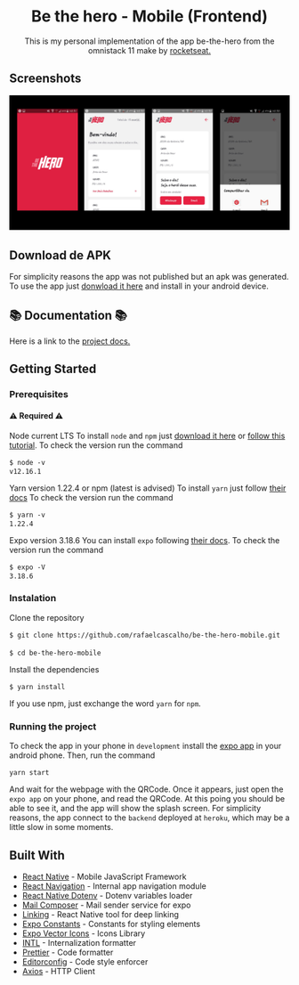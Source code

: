 <h1 align="center"> Be the hero - Mobile (Frontend) </h1>

<p align="center"> This is my personal implementation of the app be-the-hero from the omnistack 11
make by  <a href="https://rocketseat.com.br/"> rocketseat. </a></p>

## Screenshots

![Preview-screenshots](https://github.com/rafaelcascalho/be-the-hero-mobile/blob/master/screenshots.png)

## Download de APK

For simplicity reasons the app was not published but an apk was generated.
To use the app just [donwload it here](https://drive.google.com/file/d/1et2b5Eze7JKkvaUJ-8KduFQKKHDMF9i3/view?usp=sharing) and install in your android device.

## :books: Documentation :books:

Here is a link to the [project docs.](https://trello.com/b/UWFHM6CK/omnistack11-be-the-hero)

## Getting Started

### Prerequisites

#### :warning: Required :warning:

Node current LTS
To install `node` and `npm` just [download it here]() or [follow this tutorial](https://docs.npmjs.com/downloading-and-installing-node-js-and-npm).
To check the version run the command

```
$ node -v
v12.16.1
```

Yarn version 1.22.4 or npm (latest is advised)
To install `yarn` just follow [their docs](https://classic.yarnpkg.com/en/docs/install/#debian-stable)
To check the version run the command

```
$ yarn -v
1.22.4
```

Expo version 3.18.6
You can install `expo` following [their docs](https://docs.expo.io/get-started/installation/).
To check the version run the command

```
$ expo -V
3.18.6
```

### Instalation

Clone the repository

```
$ git clone https://github.com/rafaelcascalho/be-the-hero-mobile.git

$ cd be-the-hero-mobile
```

Install the dependencies

```
$ yarn install
```

If you use npm, just exchange the word `yarn` for `npm`.

### Running the project

To check the app in your phone in `development` install the [expo app](https://play.google.com/store/apps/details?id=host.exp.exponent&hl=en) in your android phone.
Then, run the command

```
yarn start
```

And wait for the webpage with the QRCode. Once it appears, just open the `expo app` on your phone, and read the QRCode.
At this poing you should be able to see it, and the app will show the splash screen.
For simplicity reasons, the app connect to the `backend` deployed at `heroku`, which may be a little slow in some moments.

## Built With

- [React Native](https://reactjs.org/) - Mobile JavaScript Framework
- [React Navigation](https://reactnavigation.org/) - Internal app navigation module
- [React Native Dotenv](https://github.com/zetachang/react-native-dotenv) - Dotenv variables loader
- [Mail Composer](https://docs.expo.io/versions/latest/sdk/mail-composer/) - Mail sender service for expo
- [Linking](https://reactnative.dev/docs/linking) - React Native tool for deep linking
- [Expo Constants](https://docs.expo.io/versions/latest/sdk/constants/) - Constants for styling elements
- [Expo Vector Icons](https://expo.github.io/vector-icons/) - Icons Library
- [INTL](https://www.npmjs.com/package/intl) - Internalization formatter
- [Prettier](https://prettier.io/) - Code formatter
- [Editorconfig](https://editorconfig.org/) - Code style enforcer
- [Axios](https://github.com/axios/axios) - HTTP Client
